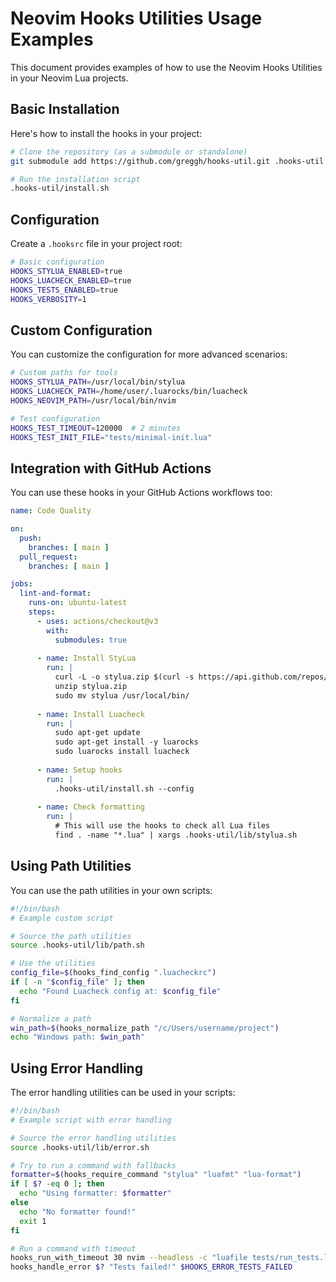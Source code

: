 # Neovim Hooks Utilities Usage Examples

This document provides examples of how to use the Neovim Hooks Utilities in your Neovim Lua projects.

## Basic Installation

Here's how to install the hooks in your project:

```bash
# Clone the repository (as a submodule or standalone)
git submodule add https://github.com/greggh/hooks-util.git .hooks-util

# Run the installation script
.hooks-util/install.sh
```

## Configuration

Create a `.hooksrc` file in your project root:

```bash
# Basic configuration
HOOKS_STYLUA_ENABLED=true
HOOKS_LUACHECK_ENABLED=true
HOOKS_TESTS_ENABLED=true
HOOKS_VERBOSITY=1
```

## Custom Configuration

You can customize the configuration for more advanced scenarios:

```bash
# Custom paths for tools
HOOKS_STYLUA_PATH=/usr/local/bin/stylua
HOOKS_LUACHECK_PATH=/home/user/.luarocks/bin/luacheck
HOOKS_NEOVIM_PATH=/usr/local/bin/nvim

# Test configuration
HOOKS_TEST_TIMEOUT=120000  # 2 minutes
HOOKS_TEST_INIT_FILE="tests/minimal-init.lua"
```

## Integration with GitHub Actions

You can use these hooks in your GitHub Actions workflows too:

```yaml
name: Code Quality

on:
  push:
    branches: [ main ]
  pull_request:
    branches: [ main ]

jobs:
  lint-and-format:
    runs-on: ubuntu-latest
    steps:
      - uses: actions/checkout@v3
        with:
          submodules: true
      
      - name: Install StyLua
        run: |
          curl -L -o stylua.zip $(curl -s https://api.github.com/repos/JohnnyMorganz/StyLua/releases/latest | grep -o "https://.*stylua-linux-x86_64.zip")
          unzip stylua.zip
          sudo mv stylua /usr/local/bin/
      
      - name: Install Luacheck
        run: |
          sudo apt-get update
          sudo apt-get install -y luarocks
          sudo luarocks install luacheck
      
      - name: Setup hooks
        run: |
          .hooks-util/install.sh --config
          
      - name: Check formatting
        run: |
          # This will use the hooks to check all Lua files
          find . -name "*.lua" | xargs .hooks-util/lib/stylua.sh
```

## Using Path Utilities

You can use the path utilities in your own scripts:

```bash
#!/bin/bash
# Example custom script

# Source the path utilities
source .hooks-util/lib/path.sh

# Use the utilities
config_file=$(hooks_find_config ".luacheckrc")
if [ -n "$config_file" ]; then
  echo "Found Luacheck config at: $config_file"
fi

# Normalize a path
win_path=$(hooks_normalize_path "/c/Users/username/project")
echo "Windows path: $win_path"
```

## Using Error Handling

The error handling utilities can be used in your scripts:

```bash
#!/bin/bash
# Example script with error handling

# Source the error handling utilities
source .hooks-util/lib/error.sh

# Try to run a command with fallbacks
formatter=$(hooks_require_command "stylua" "luafmt" "lua-format")
if [ $? -eq 0 ]; then
  echo "Using formatter: $formatter"
else
  echo "No formatter found!"
  exit 1
fi

# Run a command with timeout
hooks_run_with_timeout 30 nvim --headless -c "luafile tests/run_tests.lua" -c "q"
hooks_handle_error $? "Tests failed!" $HOOKS_ERROR_TESTS_FAILED
```
